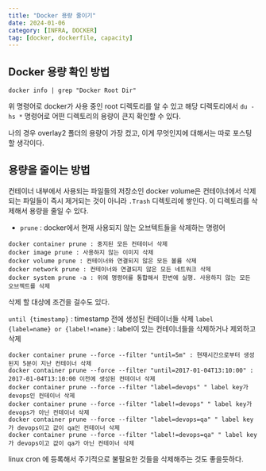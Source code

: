 ```yaml
---
title: "Docker 용량 줄이기"
date: 2024-01-06
category: [INFRA, DOCKER]
tag: [docker, dockerfile, capacity]
---
```


## Docker 용량 확인 방법

`docker info | grep "Docker Root Dir"`

위 명령어로 docker가 사용 중인 root 디렉토리를 알 수 있고 해당 디렉토리에서 `du -hs *` 명령어로 어떤 디렉토리의 용량이 큰지 확인할 수 있다.

나의 경우 overlay2 폴더의 용량이 가장 컸고, 이게 무엇인지에 대해서는 따로 포스팅 할 생각이다.

## 용량을 줄이는 방법

컨테이너 내부에서 사용되는 파일들의 저장소인 docker volume은 컨테이너에서 삭제되는 파일들이 즉시 제거되는 것이 아니라 `.Trash` 디렉토리에 쌓인다. 이 디렉토리를 삭제해서 용량을 줄일 수 있다.

- `prune` : docker에서 현재 사용되지 않는 오브텍트들을 삭제하는 명령어 

```
docker container prune : 중지된 모든 컨테이너 삭제
docker image prune : 사용하지 않는 이미지 삭제
docker volume prune : 컨테이너와 연결되지 않은 모든 볼륨 삭제
docker network prune : 컨테이너와 연결되지 않은 모든 네트워크 삭제
docker system prune -a : 위에 명령어를 통합해서 한번에 실행. 사용하지 않는 모든 오브젝트를 삭제
```

삭제 할 대상에 조건을 걸수도 있다.

`until {timestamp}` : timestamp 전에 생성된 컨테이너들 삭제
`label {label=name} or {label!=name}` : label이 있는 컨테이너들을 삭제하거나 제외하고 삭제

```
docker container prune --force --filter "until=5m" : 현재시간으로부터 생성된지 5분이 지난 컨테이너 삭제
docker container prune --force --filter "until=2017-01-04T13:10:00" : 2017-01-04T13:10:00 이전에 생성된 컨테이너 삭제
docker container prune --force --filter "label=devops" " label key가 devops인 컨테이너 삭제
docker container prune --force --filter "label!=devops" " label key가 devops가 아닌 컨테이너 삭제
docker container prune --force --filter "label=devops=qa" " label key가 devops이고 값이 qa인 컨테이너 삭제
docker container prune --force --filter "label!=devops=qa" " label key가 devops이고 값이 qa가 아닌 컨테이너 삭제
```

linux cron 에 등록해서 주기적으로 불필요한 것들을 삭제해주는 것도 좋을듯하다.